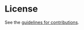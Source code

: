 # License

See the
[guidelines for contributions](https://github.com/thomas-fossati/draft-kat/blob/main/CONTRIBUTING.md).
